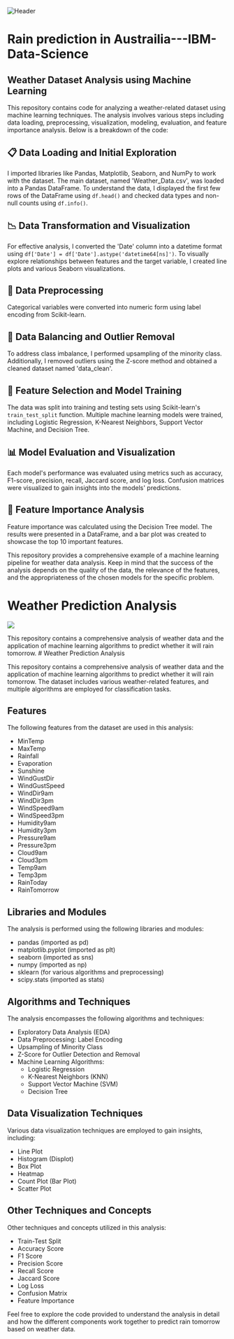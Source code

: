 <img src="https://user-images.githubusercontent.com/84391594/152703941-8c1b3e93-7358-4274-8c7d-b152d3132814.png" alt="Header"/> 
 
# Rain prediction in Austrailia---IBM-Data-Science


## Weather Dataset Analysis using Machine Learning

This repository contains code for analyzing a weather-related dataset using machine learning techniques. The analysis involves various steps including data loading, preprocessing, visualization, modeling, evaluation, and feature importance analysis. Below is a breakdown of the code:

## 📋 Data Loading and Initial Exploration

I imported libraries like Pandas, Matplotlib, Seaborn, and NumPy to work with the dataset. The main dataset, named 'Weather_Data.csv', was loaded into a Pandas DataFrame. To understand the data, I displayed the first few rows of the DataFrame using `df.head()` and checked data types and non-null counts using `df.info()`.

## 📉 Data Transformation and Visualization

For effective analysis, I converted the 'Date' column into a datetime format using `df['Date'] = df['Date'].astype('datetime64[ns]')`. To visually explore relationships between features and the target variable, I created line plots and various Seaborn visualizations.

## 📶 Data Preprocessing

Categorical variables were converted into numeric form using label encoding from Scikit-learn.

## 🧰 Data Balancing and Outlier Removal

To address class imbalance, I performed upsampling of the minority class. Additionally, I removed outliers using the Z-score method and obtained a cleaned dataset named 'data_clean'.

## 📝 Feature Selection and Model Training

The data was split into training and testing sets using Scikit-learn's `train_test_split` function. Multiple machine learning models were trained, including Logistic Regression, K-Nearest Neighbors, Support Vector Machine, and Decision Tree.

## 📊 Model Evaluation and Visualization

Each model's performance was evaluated using metrics such as accuracy, F1-score, precision, recall, Jaccard score, and log loss. Confusion matrices were visualized to gain insights into the models' predictions.

## 💾 Feature Importance Analysis

Feature importance was calculated using the Decision Tree model. The results were presented in a DataFrame, and a bar plot was created to showcase the top 10 important features.

This repository provides a comprehensive example of a machine learning pipeline for weather data analysis. Keep in mind that the success of the analysis depends on the quality of the data, the relevance of the features, and the appropriateness of the chosen models for the specific problem.


# Weather Prediction Analysis

<img src="[https://user-images.githubusercontent.com/84391594/152703941-8c1b3e93-7358-4274-8c7d-b152d3132814.png](https://d3njjcbhbojbot.cloudfront.net/api/utilities/v1/imageproxy/https://coursera-course-photos.s3.amazonaws.com/24/48deb0730b11e88827bdf46c9d13ee/Machine-Learning-with-Python_icon.png"/> 

This repository contains a comprehensive analysis of weather data and the application of machine learning algorithms to predict whether it will rain tomorrow. # Weather Prediction Analysis

This repository contains a comprehensive analysis of weather data and the application of machine learning algorithms to predict whether it will rain tomorrow. The dataset includes various weather-related features, and multiple algorithms are employed for classification tasks.

## Features

The following features from the dataset are used in this analysis:

- MinTemp
- MaxTemp
- Rainfall
- Evaporation
- Sunshine
- WindGustDir
- WindGustSpeed
- WindDir9am
- WindDir3pm
- WindSpeed9am
- WindSpeed3pm
- Humidity9am
- Humidity3pm
- Pressure9am
- Pressure3pm
- Cloud9am
- Cloud3pm
- Temp9am
- Temp3pm
- RainToday
- RainTomorrow

## Libraries and Modules

The analysis is performed using the following libraries and modules:

- pandas (imported as pd)
- matplotlib.pyplot (imported as plt)
- seaborn (imported as sns)
- numpy (imported as np)
- sklearn (for various algorithms and preprocessing)
- scipy.stats (imported as stats)

## Algorithms and Techniques

The analysis encompasses the following algorithms and techniques:

- Exploratory Data Analysis (EDA)
- Data Preprocessing: Label Encoding
- Upsampling of Minority Class
- Z-Score for Outlier Detection and Removal
- Machine Learning Algorithms:
  - Logistic Regression
  - K-Nearest Neighbors (KNN)
  - Support Vector Machine (SVM)
  - Decision Tree

## Data Visualization Techniques

Various data visualization techniques are employed to gain insights, including:

- Line Plot
- Histogram (Displot)
- Box Plot
- Heatmap
- Count Plot (Bar Plot)
- Scatter Plot

## Other Techniques and Concepts

Other techniques and concepts utilized in this analysis:

- Train-Test Split
- Accuracy Score
- F1 Score
- Precision Score
- Recall Score
- Jaccard Score
- Log Loss
- Confusion Matrix
- Feature Importance

Feel free to explore the code provided to understand the analysis in detail and how the different components work together to predict rain tomorrow based on weather data.


